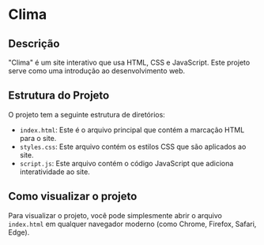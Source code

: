 # Clima

## Descrição

"Clima" é um site interativo que usa HTML, CSS e JavaScript. Este projeto serve como uma introdução ao desenvolvimento web. 

## Estrutura do Projeto

O projeto tem a seguinte estrutura de diretórios:

- `index.html`: Este é o arquivo principal que contém a marcação HTML para o site.
- `styles.css`: Este arquivo contém os estilos CSS que são aplicados ao site.
- `script.js`: Este arquivo contém o código JavaScript que adiciona interatividade ao site.

## Como visualizar o projeto

Para visualizar o projeto, você pode simplesmente abrir o arquivo `index.html` em qualquer navegador moderno (como Chrome, Firefox, Safari, Edge).


